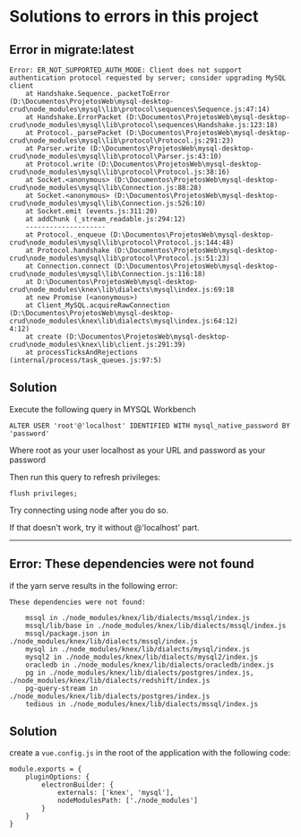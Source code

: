 # Solutions to errors in this project

## Error in migrate:latest

```
Error: ER_NOT_SUPPORTED_AUTH_MODE: Client does not support authentication protocol requested by server; consider upgrading MySQL client
    at Handshake.Sequence._packetToError (D:\Documentos\ProjetosWeb\mysql-desktop-crud\node_modules\mysql\lib\protocol\sequences\Sequence.js:47:14)
    at Handshake.ErrorPacket (D:\Documentos\ProjetosWeb\mysql-desktop-crud\node_modules\mysql\lib\protocol\sequences\Handshake.js:123:18)
    at Protocol._parsePacket (D:\Documentos\ProjetosWeb\mysql-desktop-crud\node_modules\mysql\lib\protocol\Protocol.js:291:23)
    at Parser.write (D:\Documentos\ProjetosWeb\mysql-desktop-crud\node_modules\mysql\lib\protocol\Parser.js:43:10)
    at Protocol.write (D:\Documentos\ProjetosWeb\mysql-desktop-crud\node_modules\mysql\lib\protocol\Protocol.js:38:16)
    at Socket.<anonymous> (D:\Documentos\ProjetosWeb\mysql-desktop-crud\node_modules\mysql\lib\Connection.js:88:28)
    at Socket.<anonymous> (D:\Documentos\ProjetosWeb\mysql-desktop-crud\node_modules\mysql\lib\Connection.js:526:10)
    at Socket.emit (events.js:311:20)
    at addChunk (_stream_readable.js:294:12)
    --------------------
    at Protocol._enqueue (D:\Documentos\ProjetosWeb\mysql-desktop-crud\node_modules\mysql\lib\protocol\Protocol.js:144:48)
    at Protocol.handshake (D:\Documentos\ProjetosWeb\mysql-desktop-crud\node_modules\mysql\lib\protocol\Protocol.js:51:23)
    at Connection.connect (D:\Documentos\ProjetosWeb\mysql-desktop-crud\node_modules\mysql\lib\Connection.js:116:18)
    at D:\Documentos\ProjetosWeb\mysql-desktop-crud\node_modules\knex\lib\dialects\mysql\index.js:69:18
    at new Promise (<anonymous>)
    at Client_MySQL.acquireRawConnection (D:\Documentos\ProjetosWeb\mysql-desktop-crud\node_modules\knex\lib\dialects\mysql\index.js:64:12)                                                                                                                                 4:12)
    at create (D:\Documentos\ProjetosWeb\mysql-desktop-crud\node_modules\knex\lib\client.js:291:39)
    at processTicksAndRejections (internal/process/task_queues.js:97:5)
```

## Solution

Execute the following query in MYSQL Workbench

```
ALTER USER 'root'@'localhost' IDENTIFIED WITH mysql_native_password BY 'password'
```

Where root as your user localhost as your URL and password as your password

Then run this query to refresh privileges:

```
flush privileges;
```

Try connecting using node after you do so.

If that doesn't work, try it without @'localhost' part.

<hr>

## Error: These dependencies were not found

if the yarn serve results in the following error:

```
These dependencies were not found:

    mssql in ./node_modules/knex/lib/dialects/mssql/index.js
    mssql/lib/base in ./node_modules/knex/lib/dialects/mssql/index.js
    mssql/package.json in ./node_modules/knex/lib/dialects/mssql/index.js
    mysql in ./node_modules/knex/lib/dialects/mysql/index.js
    mysql2 in ./node_modules/knex/lib/dialects/mysql2/index.js
    oracledb in ./node_modules/knex/lib/dialects/oracledb/index.js
    pg in ./node_modules/knex/lib/dialects/postgres/index.js, ./node_modules/knex/lib/dialects/redshift/index.js
    pg-query-stream in ./node_modules/knex/lib/dialects/postgres/index.js
    tedious in ./node_modules/knex/lib/dialects/mssql/index.js
```

## Solution

create a ```vue.config.js``` in the root of the application with the following code:

```
module.exports = {
    pluginOptions: {
        electronBuilder: {
            externals: ['knex', 'mysql'],
            nodeModulesPath: ['./node_modules']
        }
    }
}
```